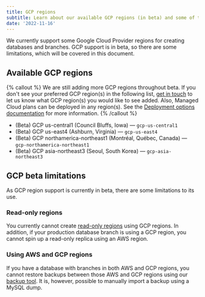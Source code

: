 ```yaml
---
title: GCP regions
subtitle: Learn about our available GCP regions (in beta) and some of the limitations that come with using them.
date: '2022-11-16'
---
```


We currently support some Google Cloud Provider regions for creating databases and branches. GCP support is in beta, so there are some limitations, which will be covered in this document.

## Available GCP regions

{% callout %}
We are still adding more GCP regions throughout beta. If you don't see your preferred GCP region(s) in the following list, [get in touch](/contact) to let us know what GCP region(s) you would like to see added. Also, Managed Cloud plans can be deployed in any region(s). See the [Deployment options documentation](/docs/concepts/deployment-options#managed-cloud) for more information.
{% /callout %}

- (Beta) GCP us-central1 (Council Bluffs, Iowa) &mdash; `gcp-us-central1`
- (Beta) GCP us-east4 (Ashburn, Virginia) &mdash; `gcp-us-east4`
- (Beta) GCP northamerica-northeast1 (Montréal, Québec, Canada) &mdash; `gcp-northamerica-northeast1`
- (Beta) GCP asia-northeast3 (Seoul, South Korea) &mdash; `gcp-asia-northeast3`

## GCP beta limitations

As GCP region support is currently in beta, there are some limitations to its use.

### Read-only regions

You currently cannot create [read-only regions](/docs/concepts/read-only-regions) using GCP regions. In addition, if your production database branch is using a GCP region, you cannot spin up a read-only replica using an AWS region.

### Using AWS and GCP regions

If you have a database with branches in both AWS and GCP regions, you cannot restore backups between those AWS and GCP regions using our [backup tool](/docs/concepts/back-up-and-restore). It is, however, possible to manually import a backup using a MySQL dump.
